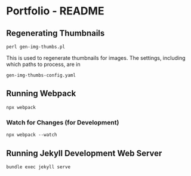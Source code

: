 
# Portfolio - README


## Regenerating Thumbnails

```
perl gen-img-thumbs.pl
```

This is used to regenerate thumbnails for images.
The settings, including which paths to process, are in 

```
gen-img-thumbs-config.yaml
```


## Running Webpack

```
npx webpack
```

### Watch for Changes (for Development)

```
npx webpack --watch
```

## Running Jekyll Development Web Server

```
bundle exec jekyll serve
```

